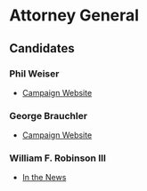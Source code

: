 # Attorney General

## Candidates

### Phil Weiser
* [Campaign Website][1]
### George Brauchler
* [Campaign Website][2]
### William F. Robinson III
* [In the News][3]

[1]: https://philforcolorado.com/
[2]: https://www.george2018.com/
[3]: https://www.youtube.com/watch?v=yFzSw-PiVIE
